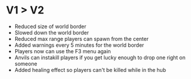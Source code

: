 # V1 > V2
- Reduced size of world border
- Slowed down the world border
- Reduced max range players can spawn from the center
- Added warnings every 5 minutes for the world border
- Players now can use the F3 menu again
- Anvils can instakill players if you get lucky enough to drop one right on someone
- Added healing effect so players can't be killed while in the hub
